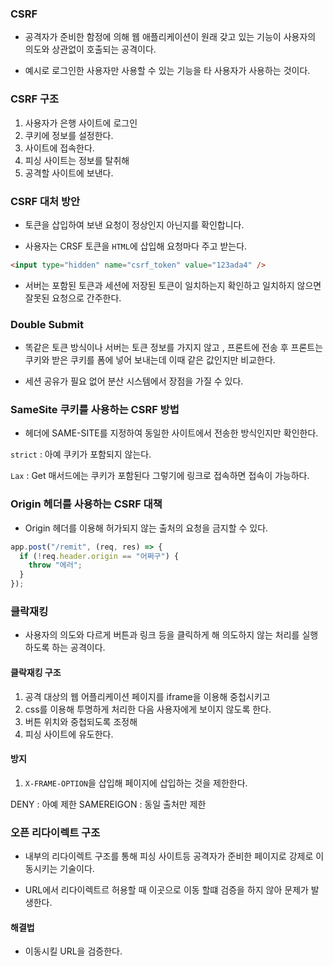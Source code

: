 ### CSRF

- 공격자가 준비한 함정에 의해 웹 애플리케이션이 원래 갖고 있는 기능이 사용자의 의도와 상관없이 호출되는 공격이다.

- 예시로 로그인한 사용자만 사용할 수 있는 기능을 타 사용자가 사용하는 것이다.

### CSRF 구조

1. 사용자가 은행 사이트에 로그인
2. 쿠키에 정보를 설정한다.
3. 사이트에 접속한다.
4. 피싱 사이트는 정보를 탈취해
5. 공격할 사이트에 보낸다.

### CSRF 대처 방안

- 토큰을 삽입하여 보낸 요청이 정상인지 아닌지를 확인합니다.

- 사용자는 CRSF 토큰을 `HTML`에 삽입해 요청마다 주고 받는다.

```html
<input type="hidden" name="csrf_token" value="123ada4" />
```

- 서버는 포함된 토큰과 세션에 저장된 토큰이 일치하는지 확인하고 일치하지 않으면 잘못된 요청으로 간주한다.

### Double Submit

- 똑같은 토큰 방식이나 서버는 토큰 정보를 가지지 않고 , 프론트에 전송 후 프론트는 쿠키와 받은 쿠키를 폼에 넣어 보내는데 이때 같은 값인지만 비교한다.

- 세션 공유가 필요 없어 분산 시스템에서 장점을 가질 수 있다.

### SameSite 쿠키를 사용하는 CSRF 방법

- 헤더에 SAME-SITE를 지정하여 동일한 사이트에서 전송한 방식인지만 확인한다.

`strict` : 아예 쿠키가 포함되지 않는다.

`Lax` : Get 매서드에는 쿠키가 포함된다 그렇기에 링크로 접속하면 접속이 가능하다.

### Origin 헤더를 사용하는 CSRF 대책

- Origin 헤더를 이용해 허가되지 않는 출처의 요청을 금지할 수 있다.

```js
app.post("/remit", (req, res) => {
  if (!req.header.origin == "어쩌구") {
    throw "에러";
  }
});
```

### 클락재킹

- 사용자의 의도와 다르게 버튼과 링크 등을 클릭하게 해 의도하지 않는 처리를 실행하도록 하는 공격이다.

#### 클락재킹 구조

1. 공격 대상의 웹 어플리케이션 페이지를 iframe을 이용해 중첩시키고
2. css를 이용해 투명하게 처리한 다음 사용자에게 보이지 않도록 한다.
3. 버튼 위치와 중첩되도록 조정해
4. 피싱 사이트에 유도한다.

#### 방지

1. `X-FRAME-OPTION`을 삽입해 페이지에 삽입하는 것을 제한한다.

DENY : 아예 제한
SAMEREIGON : 동일 출처만 제한

### 오픈 리다이렉트 구조

- 내부의 리다이렉트 구조를 통해 피싱 사이트등 공격자가 준비한 페이지로 강제로 이동시키는 기술이다.

- URL에서 리다이렉트르 허용할 때 이곳으로 이동 할떄 검증을 하지 않아 문제가 발생한다.

#### 해결법

- 이동시킬 URL을 검증한다.
